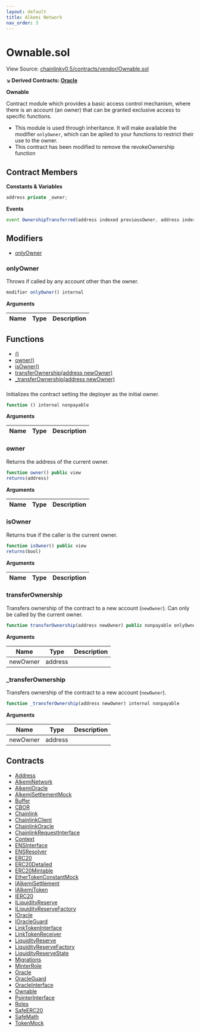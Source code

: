```yaml
---
layout: default
title: Alkemi Network
nav_order: 3
---
```


# Ownable.sol

View Source: [chainlinkv0.5/contracts/vendor/Ownable.sol](../chainlinkv0.5/contracts/vendor/Ownable.sol)

**↘ Derived Contracts: [Oracle](Oracle.md)**

**Ownable**

Contract module which provides a basic access control mechanism, where
there is an account (an owner) that can be granted exclusive access to
specific functions.
 * This module is used through inheritance. It will make available the modifier
`onlyOwner`, which can be aplied to your functions to restrict their use to
the owner.
 * This contract has been modified to remove the revokeOwnership function

## Contract Members
**Constants & Variables**

```js
address private _owner;

```

**Events**

```js
event OwnershipTransferred(address indexed previousOwner, address indexed newOwner);
```

## Modifiers

- [onlyOwner](#onlyowner)

### onlyOwner

Throws if called by any account other than the owner.

```js
modifier onlyOwner() internal
```

**Arguments**

| Name        | Type           | Description  |
| ------------- |------------- | -----|

## Functions

- [()](#)
- [owner()](#owner)
- [isOwner()](#isowner)
- [transferOwnership(address newOwner)](#transferownership)
- [_transferOwnership(address newOwner)](#_transferownership)

### 

Initializes the contract setting the deployer as the initial owner.

```js
function () internal nonpayable
```

**Arguments**

| Name        | Type           | Description  |
| ------------- |------------- | -----|

### owner

Returns the address of the current owner.

```js
function owner() public view
returns(address)
```

**Arguments**

| Name        | Type           | Description  |
| ------------- |------------- | -----|

### isOwner

Returns true if the caller is the current owner.

```js
function isOwner() public view
returns(bool)
```

**Arguments**

| Name        | Type           | Description  |
| ------------- |------------- | -----|

### transferOwnership

Transfers ownership of the contract to a new account (`newOwner`).
Can only be called by the current owner.

```js
function transferOwnership(address newOwner) public nonpayable onlyOwner 
```

**Arguments**

| Name        | Type           | Description  |
| ------------- |------------- | -----|
| newOwner | address |  | 

### _transferOwnership

Transfers ownership of the contract to a new account (`newOwner`).

```js
function _transferOwnership(address newOwner) internal nonpayable
```

**Arguments**

| Name        | Type           | Description  |
| ------------- |------------- | -----|
| newOwner | address |  | 

## Contracts

* [Address](Address.md)
* [AlkemiNetwork](AlkemiNetwork.md)
* [AlkemiOracle](AlkemiOracle.md)
* [AlkemiSettlementMock](AlkemiSettlementMock.md)
* [Buffer](Buffer.md)
* [CBOR](CBOR.md)
* [Chainlink](Chainlink.md)
* [ChainlinkClient](ChainlinkClient.md)
* [ChainlinkOracle](ChainlinkOracle.md)
* [ChainlinkRequestInterface](ChainlinkRequestInterface.md)
* [Context](Context.md)
* [ENSInterface](ENSInterface.md)
* [ENSResolver](ENSResolver.md)
* [ERC20](ERC20.md)
* [ERC20Detailed](ERC20Detailed.md)
* [ERC20Mintable](ERC20Mintable.md)
* [EtherTokenConstantMock](EtherTokenConstantMock.md)
* [IAlkemiSettlement](IAlkemiSettlement.md)
* [IAlkemiToken](IAlkemiToken.md)
* [IERC20](IERC20.md)
* [ILiquidityReserve](ILiquidityReserve.md)
* [ILiquidityReserveFactory](ILiquidityReserveFactory.md)
* [IOracle](IOracle.md)
* [IOracleGuard](IOracleGuard.md)
* [LinkTokenInterface](LinkTokenInterface.md)
* [LinkTokenReceiver](LinkTokenReceiver.md)
* [LiquidityReserve](LiquidityReserve.md)
* [LiquidityReserveFactory](LiquidityReserveFactory.md)
* [LiquidityReserveState](LiquidityReserveState.md)
* [Migrations](Migrations.md)
* [MinterRole](MinterRole.md)
* [Oracle](Oracle.md)
* [OracleGuard](OracleGuard.md)
* [OracleInterface](OracleInterface.md)
* [Ownable](Ownable.md)
* [PointerInterface](PointerInterface.md)
* [Roles](Roles.md)
* [SafeERC20](SafeERC20.md)
* [SafeMath](SafeMath.md)
* [TokenMock](TokenMock.md)
